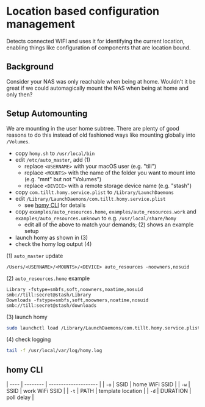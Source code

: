 # Location based configuration management

Detects connected WIFI and uses it for identifying the current location, enabling things like configuration of components that are location bound.


## Background

Consider your NAS was only reachable when being at home. Wouldn't it be great if we could automagically mount the NAS when being at home and only then?


## Setup Automounting

We are mounting in the user home subtree. There are plenty of good reasons to do this instead of old fashioned ways like mounting globally into `/Volumes`.

- copy `homy.sh` to `/usr/local/bin`
- edit `/etc/auto_master`, add (1)
    - replace `<USERNAME>` with your macOS user (e.g. "till")
    - replace `<MOUNTS>` with the name of the folder you want to mount into (e.g. "mnt" but not "Volumes")
    - replace `<DEVICE>` with a remote storage device name (e.g. "stash")
- copy `com.tillt.homy.service.plist` to `/Library/LaunchDaemons`
- edit `/Library/LaunchDaemons/com.tillt.homy.service.plist`
    - see [homy CLI](#homy-cli) for details
- copy `examples/auto_resources.home`, `examples/auto_resources.work` and `examples/auto_resources.unknown` to e.g. `/usr/local/share/homy`
    - edit all of the above to match your demands; (2) shows an example setup
- launch homy as shown in (3)
- check the homy log output (4)

(1) `auto_master` update
```
/Users/<USERNAME>/<MOUNTS>/<DEVICE> auto_resources -noowners,nosuid
```

(2) `auto_resources.home` example
```
Library -fstype=smbfs,soft,noowners,noatime,nosuid smb://till:secret@stash/Library
Downloads -fstype=smbfs,soft,noowners,noatime,nosuid smb://till:secret@stash/downloads
```

(3) launch homy
```bash
sudo launchctl load /Library/LaunchDaemons/com.tillt.homy.service.plist
```

(4) check logging
```bash
tail -f /usr/local/var/log/homy.log
```

## homy CLI
| ---- | -------- | -------------------- |
| `-o` | SSID     | home WiFi SSID       |
| `-w` | SSID     | work WiFi SSID       |
| `-t` | PATH     | template location    |
| `-d` | DURATION | poll delay           |

